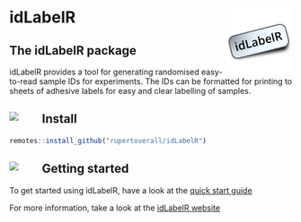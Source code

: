 
idLabelR <img src="man/figures/logo.png" align="right" alt="" width="120" />
=========================================================================

The idLabelR package
-----------------

idLabelR provides a tool for generating randomised easy-to-read sample IDs for experiments. The IDs can be formatted for printing to sheets of adhesive labels for easy and clear labelling of samples.

Install <img src="vignettes/images/LogoPackage.png" style="width:48px;padding-right:10px;float:left"></img>
-----------------------------------------------------------------------------------------------------------

``` r
remotes::install_github("rupertoverall/idLabelR")
```

Getting started <img src="vignettes/images/LogoDocs.png" style="width:48px;padding-right:10px;float:left"></img>
----------------------------------------------------------------------------------------------------------------

To get started using idLabelR, have a look at the [quick start guide](https://rupertoverall.net/articles/idLabelR_quickstart.html)

For more information, take a look at the [idLabelR website](https://rupertoverall.net/idLabelR)
